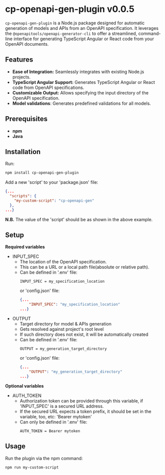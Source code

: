 # cp-openapi-gen-plugin v0.0.5

`cp-openapi-gen-plugin` is a Node.js package designed for automatic generation of models and APIs from an OpenAPI specification. It leverages the `@openapitools/openapi-generator-cli` to offer a streamlined, command-line interface for generating TypeScript Angular or React code from your OpenAPI documents.

## Features

- **Ease of Integration:** Seamlessly integrates with existing Node.js projects.
- **TypeScript Angular Support:** Generates TypeScript Angular or React code from OpenAPI specifications.
- **Customizable Output:** Allows specifying the input directory of the OpenAPI specification.
- **Model validations**: Generates predefined validations for all models.

## Prerequisites

- **npm**
- **Java**

## Installation
Run:
```bash
npm install cp-openapi-gen-plugin
```
Add a new 'script' to your 'package.json' file:
```json
{...
  "scripts": {
    "my-custom-script": "cp-openapi-gen"
  },
...}
```
**N.B.** The value of the 'script' should be as shown in the above example.

## Setup

**Required variables**
- INPUT_SPEC
    - The location of the OpenAPI specification. 
    - This can be a URL or a local path file(absolute or relative path).
    - Can be defined in '.env' file:
        ``` env
        INPUT_SPEC = my_specification_location
        ```
        or 'config.json' file:
        ```json
        {...
            "INPUT_SPEC": "my_specification_location"
        ...}
        ```
- OUTPUT
  - Target directory for model & APIs generation
  - Gets resolved against project's root level
  - If such directory does not exist, it will be automatically created
  - Can be defined in '.env' file:
      ``` env
      OUTPUT = my_generation_target_directory
      ```
      or 'config.json' file:
      ```json
      {...
          "OUTPUT": "my_generation_target_directory"
      ...}
      ```


**Optional variables**
- AUTH_TOKEN
    - Authorization token can be provided through this variable, if 'INPUT_SPEC' is a secured URL address.
    - If the secured URL expects a token prefix, it should be set in the variable, too, etc: 'Bearer mytoken'
    - Can only be defined in '.env' file:
        ```env
        AUTH_TOKEN = Bearer mytoken
        ```

## Usage

Run the plugin via the npm command:
```bash
npm run my-custom-script
```
